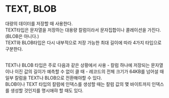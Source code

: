 # TEXT, BLOB
대량의 데이터를 저장할 때 사용한다.<br>
TEXT타입은 문자열을 저장하는 대용량 칼럼이라서 문자집합이나 콜레이션을 가진다. (BLOB은 아니다.)<br>
TEXT와 BLOB타입은 다시 내부적으로 저장 가능한 최대 길이에 따라 4가지 타입으로 구분한다.

<br>
TEXT나 BLOB 타입은 주로 다음과 같은 상황에서 사용
- 칼럼 하나에 저장되는 문자열이나 이진 값의 길이가 예측할 수 없이 클 때
- 레코드의 전체 크기가 64KB를 넘어설 때 일부 칼럼을 TEXT나 BLOB으로 전환해야할 수 있다.

<br>
BLOB이나 TEXT 타입의 칼럼에 인덱스를 생성할 때는 칼럼 값의 몇 바이트까지 인덱스를 생성할 것인지를 명시애햐 할 때도 있다.